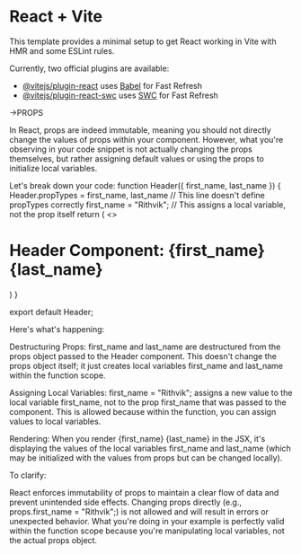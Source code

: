 # React + Vite

This template provides a minimal setup to get React working in Vite with HMR and some ESLint rules.

Currently, two official plugins are available:

- [@vitejs/plugin-react](https://github.com/vitejs/vite-plugin-react/blob/main/packages/plugin-react/README.md) uses [Babel](https://babeljs.io/) for Fast Refresh
- [@vitejs/plugin-react-swc](https://github.com/vitejs/vite-plugin-react-swc) uses [SWC](https://swc.rs/) for Fast Refresh

->PROPS

In React, props are indeed immutable, meaning you should not directly change the values of props within your component. However, what you're observing in your code snippet is not actually changing the props themselves, but rather assigning default values or using the props to initialize local variables.

Let's break down your code:
function Header({ first_name, last_name }) {
Header.propTypes = first_name, last_name // This line doesn't define propTypes correctly
first_name = "Rithvik"; // This assigns a local variable, not the prop itself
return (
<>
<h1>Header Component: {first_name} {last_name} </h1>
</>
)
}

export default Header;

Here's what's happening:

Destructuring Props: first_name and last_name are destructured from the props object passed to the Header component. This doesn't change the props object itself; it just creates local variables first_name and last_name within the function scope.

Assigning Local Variables: first_name = "Rithvik"; assigns a new value to the local variable first_name, not to the prop first_name that was passed to the component. This is allowed because within the function, you can assign values to local variables.

Rendering: When you render {first_name} {last_name} in the JSX, it's displaying the values of the local variables first_name and last_name (which may be initialized with the values from props but can be changed locally).

To clarify:

React enforces immutability of props to maintain a clear flow of data and prevent unintended side effects. Changing props directly (e.g., props.first_name = "Rithvik";) is not allowed and will result in errors or unexpected behavior.
What you're doing in your example is perfectly valid within the function scope because you're manipulating local variables, not the actual props object.

